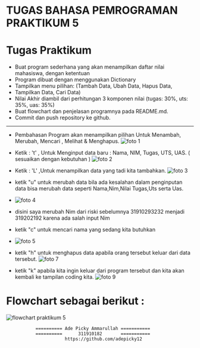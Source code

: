#                                     TUGAS BAHASA PEMROGRAMAN PRAKTIKUM 5
# Tugas Praktikum
* Buat program sederhana yang akan menampilkan daftar nilai mahasiswa, dengan ketentuan
* Program dibuat dengan menggunakan Dictionary
* Tampilkan menu pilihan: (Tambah Data, Ubah Data, Hapus Data,
* Tampilkan Data, Cari Data)
* Nilai Akhir diambil dari perhitungan 3 komponen nilai (tugas: 30%, uts: 35%, uas: 35%)
* Buat flowchart dan penjelasan programnya pada README.md.
* Commit dan push repository ke github.                  

------------------------------------------------------------------------

* Pembahasan Program akan menampilkan pilihan Untuk Menambah, Merubah, Mencari , Melihat & Menghapus.
![foto 1](https://user-images.githubusercontent.com/57026867/70389129-c74edf80-19ed-11ea-8614-c0e9fd82411f.jpg)
* Ketik : 't' , Untuk Menginput data baru : Nama, NIM, Tugas, UTS, UAS. ( sesuaikan dengan kebutuhan )
![foto 2](https://user-images.githubusercontent.com/57026867/70389160-3593a200-19ee-11ea-9b9f-a0c257ab4e35.jpg)
* Ketik : 'L' ,Untuk menampilkan data yang tadi kita tambahkan.
![foto 3](https://user-images.githubusercontent.com/57026867/70389178-755a8980-19ee-11ea-92cb-38c9511e3f15.jpg)
* ketik "u" untuk merubah data bila ada kesalahan dalam penginputan data bisa merubah data seperti Nama,Nim,Nilai Tugas,Uts serta Uas.

* ![foto 4](https://user-images.githubusercontent.com/57026867/70389201-c66a7d80-19ee-11ea-8a2f-78151de73287.jpg)
* disini saya merubah Nim dari riski sebelumnya 31910293232 menjadi 319202192 karena ada salah input Nim
* ketik "c" untuk mencari nama yang sedang kita butuhkan

* ![foto 5](https://user-images.githubusercontent.com/57026867/70389227-282ae780-19ef-11ea-8da6-b97f0de2385b.jpg)
* ketik "h" untuk menghapus data apabila orang tersebut keluar dari data tersebut.
![foto 7](https://user-images.githubusercontent.com/57026867/70389246-62948480-19ef-11ea-9798-1e74f94a41f6.jpg)
* ketik "k" apabila kita ingin keluar dari program tersebut dan kita akan kembali ke tampilan coding kita.
![foto 9](https://user-images.githubusercontent.com/57026867/70389258-8bb51500-19ef-11ea-9d3f-9bfe9b6fcefe.jpg)

#                     Flowchart sebagai berikut :
![flowchart praktikum 5](https://user-images.githubusercontent.com/57026867/70398003-90a6b280-1a49-11ea-8724-fe2eab983fc6.jpg)






               ========== Ade Picky Ammarullah ===========
               ==========      311910182       ===========
                          https://github.com/adepicky12
